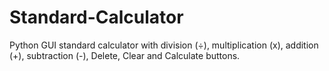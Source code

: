 # Standard-Calculator
Python GUI standard calculator with division (÷), multiplication (x), addition (+), subtraction (-), Delete, Clear and Calculate buttons. 
